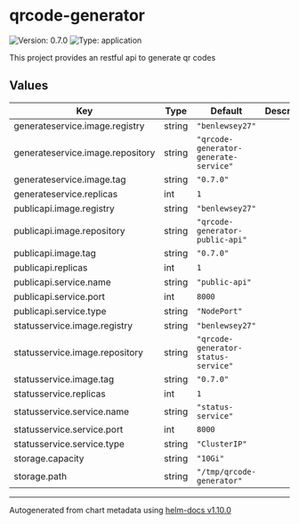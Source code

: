 # qrcode-generator

![Version: 0.7.0](https://img.shields.io/badge/Version-0.7.0-informational?style=flat-square) ![Type: application](https://img.shields.io/badge/Type-application-informational?style=flat-square)

This project provides an restful api to generate qr codes

## Values

| Key | Type | Default | Description |
|-----|------|---------|-------------|
| generateservice.image.registry | string | `"benlewsey27"` |  |
| generateservice.image.repository | string | `"qrcode-generator-generate-service"` |  |
| generateservice.image.tag | string | `"0.7.0"` |  |
| generateservice.replicas | int | `1` |  |
| publicapi.image.registry | string | `"benlewsey27"` |  |
| publicapi.image.repository | string | `"qrcode-generator-public-api"` |  |
| publicapi.image.tag | string | `"0.7.0"` |  |
| publicapi.replicas | int | `1` |  |
| publicapi.service.name | string | `"public-api"` |  |
| publicapi.service.port | int | `8000` |  |
| publicapi.service.type | string | `"NodePort"` |  |
| statusservice.image.registry | string | `"benlewsey27"` |  |
| statusservice.image.repository | string | `"qrcode-generator-status-service"` |  |
| statusservice.image.tag | string | `"0.7.0"` |  |
| statusservice.replicas | int | `1` |  |
| statusservice.service.name | string | `"status-service"` |  |
| statusservice.service.port | int | `8000` |  |
| statusservice.service.type | string | `"ClusterIP"` |  |
| storage.capacity | string | `"10Gi"` |  |
| storage.path | string | `"/tmp/qrcode-generator"` |  |

----------------------------------------------
Autogenerated from chart metadata using [helm-docs v1.10.0](https://github.com/norwoodj/helm-docs/releases/v1.10.0)
